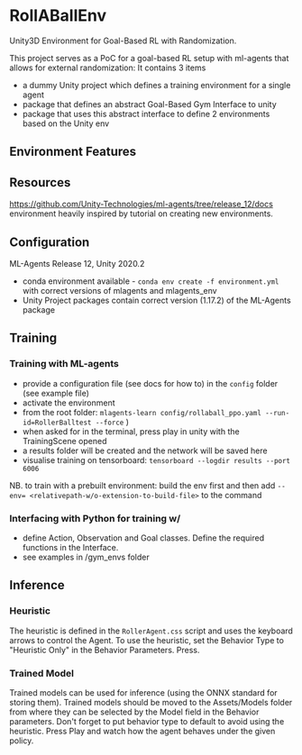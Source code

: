 # RollABallEnv
Unity3D Environment for Goal-Based RL with Randomization. 

This project serves as a PoC for a goal-based RL setup with ml-agents that allows for external randomization:
It contains 3 items
- a dummy Unity project which defines a training environment for a single agent
- package that defines an abstract Goal-Based Gym Interface to unity
- package that uses this abstract interface to define 2 environments based on the Unity env
## Environment Features 

## Resources
https://github.com/Unity-Technologies/ml-agents/tree/release_12/docs
environment heavily inspired by tutorial on creating new environments.

## Configuration
ML-Agents Release 12, Unity 2020.2 
- conda environment available - `conda env create -f environment.yml` with correct versions of mlagents and mlagents_env
- Unity Project packages contain correct version (1.17.2) of the ML-Agents package


## Training
### Training with ML-agents
- provide a configuration file (see docs for how to) in the `config` folder (see example file)
- activate the environment
- from the root folder: `mlagents-learn config/rollaball_ppo.yaml --run-id=RollerBalltest --force` )
- when asked for in the terminal, press play in unity with the TrainingScene opened
- a results folder will be created and the network will be saved here
- visualise training on tensorboard: `tensorboard --logdir results --port 6006`

NB. to train with a prebuilt environment: build the env first and then add `--env= <relativepath-w/o-extension-to-build-file>` to the command
### Interfacing with Python for training w/ 
- define Action, Observation and Goal classes. Define the required functions in the Interface. 
- see examples in /gym_envs folder

## Inference
### Heuristic
The heuristic is defined in the `RollerAgent.css` script and uses the keyboard arrows to control the Agent. To use the heuristic, set the Behavior Type to "Heuristic Only" in the Behavior Parameters. Press.
### Trained Model
Trained models can be used for inference (using the ONNX standard for storing them). Trained models should be moved to the Assets/Models folder from where they can be selected by the Model field in the Behavior parameters. Don't forget to put behavior type to default to avoid using the heuristic. Press Play and watch how the agent behaves under the given policy. 